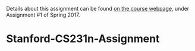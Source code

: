 Details about this assignment can be found [on the course webpage](http://cs231n.github.io/), under Assignment #1 of Spring 2017.
# Stanford-CS231n-Assignment
